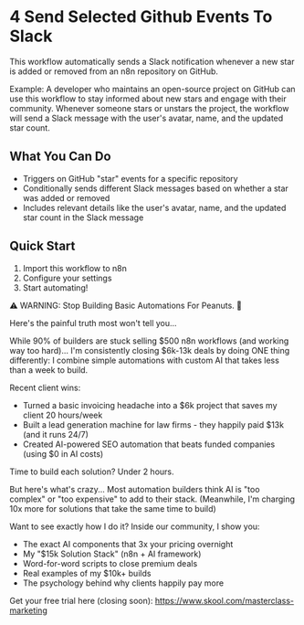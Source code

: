 # 4 Send Selected Github Events To Slack

This workflow automatically sends a Slack notification whenever a new star is added or removed from an n8n repository on GitHub.

Example: A developer who maintains an open-source project on GitHub can use this workflow to stay informed about new stars and engage with their community. Whenever someone stars or unstars the project, the workflow will send a Slack message with the user's avatar, name, and the updated star count.

## What You Can Do
- Triggers on GitHub "star" events for a specific repository
- Conditionally sends different Slack messages based on whether a star was added or removed
- Includes relevant details like the user's avatar, name, and the updated star count in the Slack message

## Quick Start
1. Import this workflow to n8n
2. Configure your settings
3. Start automating!

⚠️ WARNING: Stop Building Basic Automations For Peanuts. 🚫

Here's the painful truth most won't tell you...

While 90% of builders are stuck selling $500 n8n workflows (and working way too hard)...
I'm consistently closing $6k-13k deals by doing ONE thing differently:
I combine simple automations with custom AI that takes less than a week to build.

Recent client wins:
* Turned a basic invoicing headache into a $6k project that saves my client 20 hours/week
* Built a lead generation machine for law firms - they happily paid $13k (and it runs 24/7)
* Created AI-powered SEO automation that beats funded companies (using $0 in AI costs)

Time to build each solution? Under 2 hours.

But here's what's crazy...
Most automation builders think AI is "too complex" or "too expensive" to add to their stack.
(Meanwhile, I'm charging 10x more for solutions that take the same time to build)

Want to see exactly how I do it?
Inside our community, I show you:
* The exact AI components that 3x your pricing overnight
* My "$15k Solution Stack" (n8n + AI framework)
* Word-for-word scripts to close premium deals
* Real examples of my $10k+ builds
* The psychology behind why clients happily pay more

Get your free trial here (closing soon): https://www.skool.com/masterclass-marketing
